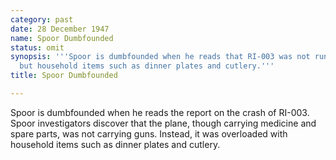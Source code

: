 ```yaml
---
category: past
date: 28 December 1947
name: Spoor Dumbfounded
status: omit
synopsis: '''Spoor is dumbfounded when he reads that RI-003 was not running guns,
  but household items such as dinner plates and cutlery.'''
title: Spoor Dumbfounded

---
```





Spoor is dumbfounded when he reads the report on
the crash of RI-003. Spoor investigators discover that the plane, though
carrying medicine and spare parts, was not carrying guns. Instead, it
was overloaded with household items such as dinner plates and cutlery.
